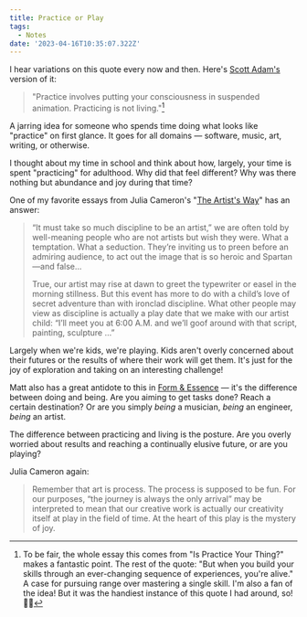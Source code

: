 ```yaml
---
title: Practice or Play
tags:
  - Notes
date: '2023-04-16T10:35:07.322Z'
---
```


I hear variations on this quote every now and then. Here's [Scott Adam's](goodreads.com/book/show/17859574-how-to-fail-at-almost-everything-and-still-win-big) version of it:

> "Practice involves putting your consciousness in suspended animation. Practicing is not living."[^1]

A jarring idea for someone who spends time doing what looks like "practice" on first glance.
It goes for all domains — software, music, art, writing, or otherwise.

I thought about my time in school and think about how, largely, your time is spent "practicing" for adulthood. Why did that feel different? Why was there nothing but abundance and joy during that time?

One of my favorite essays from Julia Cameron's "[The Artist's Way](https://www.goodreads.com/en/book/show/615570)" has an answer:

> “It must take so much discipline to be an artist,” we are often told by well-meaning
> people who are not artists but wish they were. What a temptation. What a seduction.
> They’re inviting us to preen before an admiring audience, to act out the image that is so
> heroic and Spartan—and false...
>
> True, our artist may rise at dawn to greet the typewriter or easel in the morning
> stillness. But this event has more to do with a child’s love of secret adventure than with
> ironclad discipline. What other people may view as discipline is actually a play date
> that we make with our artist child: “I’ll meet you at 6:00 A.M. and we’ll goof around
> with that script, painting, sculpture …”

Largely when we're kids, we're playing. Kids aren't overly concerned about their futures or the results of where their work will get them. It's just for the joy of exploration and taking on an interesting challenge!

Matt also has a great antidote to this in [Form & Essence](https://www.lulu.com/shop/matthew-hinsley/form-essence/paperback/product-dwke49.html) — it's the difference between doing and being. Are you aiming to get tasks done? Reach a certain destination? Or are you simply _being_ a musician, _being_ an engineer, _being_ an artist.

The difference between practicing and living is the posture. Are you overly worried about results and reaching a continually elusive future, or are you playing?

Julia Cameron again:

> Remember that art is process. The process is supposed to be fun. For our purposes,
> “the journey is always the only arrival” may be interpreted to mean that our creative
> work is actually our creativity itself at play in the field of time. At the heart of this play
> is the mystery of joy.

[^1]: To be fair, the whole essay this comes from "Is Practice Your Thing?" makes a fantastic point. The rest of the quote: "But when you build your skills through an ever-changing sequence of experiences, you're alive." A case for pursuing range over mastering a single skill. I'm also a fan of the idea! But it was the handiest instance of this quote I had around, so! 🤷‍♂️
